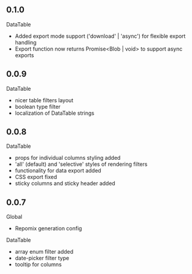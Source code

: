 ## 0.1.0
DataTable
- Added export mode support ('download' | 'async') for flexible export handling
- Export function now returns Promise<Blob | void> to support async exports

## 0.0.9
DataTable
- nicer table filters layout
- boolean type filter
- localization of DataTable strings

## 0.0.8
DataTable
- props for individual columns styling added
- 'all' (default) and 'selective' styles of rendering filters
- functionality for data export added
- CSS export fixed
- sticky columns and sticky header added

## 0.0.7
Global
- Repomix generation config

DataTable
- array enum filter added
- date-picker filter type
- tooltip for columns
